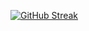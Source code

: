 [![GitHub Streak](https://streak-stats.demolab.com?user=arabellamejorada)](https://git.io/streak-stats)
